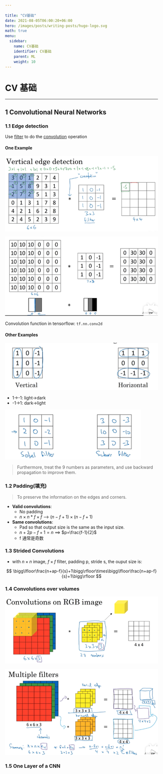 ```yaml
---

title: "CV基础"
date: 2021-08-05T06:00:20+06:00
hero: /images/posts/writing-posts/hugo-logo.svg
math: true
menu:
  sidebar:
    name: CV基础
    identifier: CV基础
    parent: ML
    weight: 10
---
```


# CV 基础

---

## 1 Convolutional Neural Networks

### 1.1 Edge detection

Use <u>filter</u> to do the <u>convolution</u> operation

#### One Example

![image-20210811183228302](/images/posts/ML/image-20210811183228302.png)

![image-20210811183734299](/images/posts/ML/image-20210811183734299.png)

Convolution function in tensorflow: `tf.nn.conv2d`

#### Other Examples

![image-20210812114628935](/images/posts/ML/image-20210812114628935.png)

* 1->-1: light->dark
* -1->1: dark->light

![image-20210812114940924](/images/posts/ML/image-20210812114940924.png)

> Furthermore, treat the 9 numbers as parameters, and use backward propagation to improve them.

### 1.2 Padding(填充)

> To preserve the information on the edges and corners.

* **Valid convolutions**:
  * No padding
  *  $n\times n$ * $f\times f$​ ——> $(n-f+1)\times(n-f+1)$
* **Same convolutions**: 
  * Pad so that output size is the same as the input size.
  * $n+2p-f+1=n$  ==> $p=\frac{f-1}{2}$​
  * f 通常是奇数

### 1.3 Strided Convolutions

* with $n\times n$​ image, $f\times f$​​ filter, padding p, stride s, the ouput size is:

$$
\bigg\lfloor\frac{n+ap-f}{s}+1\bigg\rfloor\times\bigg\lfloor\frac{n+ap-f}{s}+1\bigg\rfloor
$$

### 1.4 Convolutions over volumes

![image-20210812233547145](/images/posts/ML/image-20210812233547145.png)

![image-20210812233900130](/images/posts/ML/image-20210812233900130.png)

### 1.5 One Layer of a CNN

